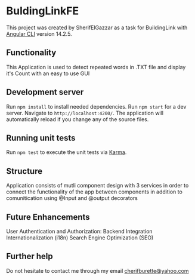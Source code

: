 # BuldingLinkFE

This project was created by SherifElGazzar as a task for BuildingLink with [Angular CLI](https://github.com/angular/angular-cli) version 14.2.5.

## Functionality

This Application is used to detect repeated words in .TXT file and display it's Count with an easy to use GUI

## Development server

Run `npm install` to install needed dependencies. 
Run `npm start` for a dev server. Navigate to `http://localhost:4200/`. The application will automatically reload if you change any of the source files.

## Running unit tests

Run `npm test` to execute the unit tests via [Karma](https://karma-runner.github.io).

## Structure

Application consists of mutli component design with 3 services in order to connect the functionality of the app between components in addition to comunitication using @Input and @output decorators

## Future Enhancements

User Authentication and Authorization:
Backend Integration
Internationalization (i18n)
Search Engine Optimization (SEO)

## Further help

Do not hesitate to contact me through my email cherifburette@yahoo.com
